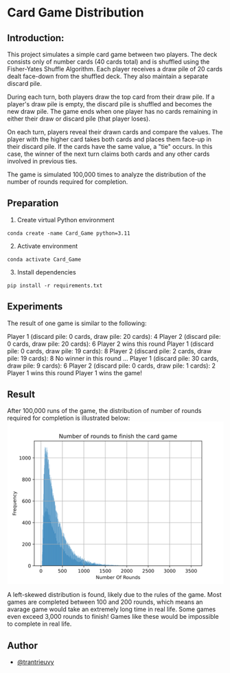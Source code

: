 # Card Game Distribution

## Introduction:

This project simulates a simple card game between two players. The deck consists only of number cards (40 cards total) and is shuffled using the Fisher-Yates Shuffle Algorithm. Each player receives a draw pile of 20 cards dealt face-down from the shuffled deck. They also maintain a separate discard pile.

During each turn, both players draw the top card from their draw pile. If a player's draw pile is empty, the discard pile is shuffled and becomes the new draw pile. The game ends when one player has no cards remaining in either their draw or discard pile (that player loses).

On each turn, players reveal their drawn cards and compare the values. The player with the higher card takes both cards and places them face-up in their discard pile. If the cards have the same value, a "tie" occurs. In this case, the winner of the next turn claims both cards and any other cards involved in previous ties.

The game is simulated 100,000 times to analyze the distribution of the number of rounds required for completion.

## Preparation

1. Create virtual Python environment
  ```shell
  conda create -name Card_Game python=3.11
  ```
2. Activate environment
  ```shell
  conda activate Card_Game
  ```
3. Install dependencies
  ```shell
  pip install -r requirements.txt
  ```
  
## Experiments

The result of one game is similar to the following:

Player 1 (discard pile: 0 cards, draw pile: 20 cards): 4
Player 2 (discard pile: 0 cards, draw pile: 20 cards): 6
Player 2 wins this round
Player 1 (discard pile: 0 cards, draw pile: 19 cards): 8
Player 2 (discard pile: 2 cards, draw pile: 19 cards): 8
No winner in this round
...
Player 1 (discard pile: 30 cards, draw pile: 9 cards): 6
Player 2 (discard pile: 0 cards, draw pile: 1 cards): 2
Player 1 wins this round
Player 1 wins the game!

## Result

After 100,000 runs of the game, the distribution of number of rounds required for completion is illustrated below:
![Distribution of number of rounds](/Distribution.svg "Distribution of number of rounds")

A left-skewed distribution is found, likely due to the rules of the game. Most games are completed between 100 and 200 rounds, which means an avarage game would take an extremely long time in real life. Some games even exceed 3,000 rounds to finish! Games like these would be impossible to complete in real life.

## Author

- [@trantrieuvy](https://www.github.com/trantrieuvy)

